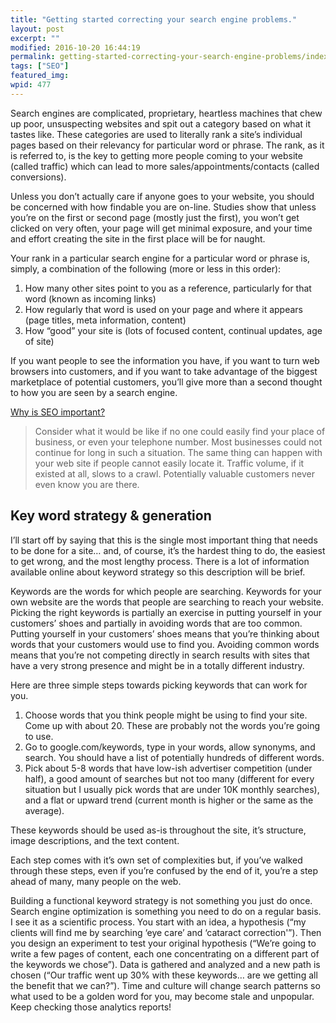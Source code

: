 ```yaml
---
title: "Getting started correcting your search engine problems."
layout: post
excerpt: ""
modified: 2016-10-20 16:44:19
permalink: getting-started-correcting-your-search-engine-problems/index.html
tags: ["SEO"]
featured_img:
wpid: 477
---
```



Search engines are complicated, proprietary, heartless machines that chew up poor, unsuspecting websites and spit out a category based on what it tastes like. These categories are used to literally rank a site’s individual pages based on their relevancy for particular word or phrase. The rank, as it is referred to, is the key to getting more people coming to your website (called traffic) which can lead to more sales/appointments/contacts (called conversions).

Unless you don’t actually care if anyone goes to your website, you should be concerned with how findable you are on-line. Studies show that unless you’re on the first or second page (mostly just the first), you won’t get clicked on very often, your page will get minimal exposure, and your time and effort creating the site in the first place will be for naught.

Your rank in a particular search engine for a particular word or phrase is, simply, a combination of the following (more or less in this order):

1. How many other sites point to you as a reference, particularly for that word (known as incoming links)
2. How regularly that word is used on your page and where it appears (page titles, meta information, content)
3. How “good” your site is (lots of focused content, continual updates, age of site)

If you want people to see the information you have, if you want to turn web browsers into customers, and if you want to take advantage of the biggest marketplace of potential customers, you’ll give more than a second thought to how you are seen by a search engine.

[Why is SEO important?](http://www.webnauts.net/seo.html)

> Consider what it would be like if no one could easily find your place of business, or even your telephone number. Most businesses could not continue for long in such a situation. The same thing can happen with your web site if people cannot easily locate it. Traffic volume, if it existed at all, slows to a crawl. Potentially valuable customers never even know you are there.

Key word strategy &amp; generation
----------------------------------

I’ll start off by saying that this is the single most important thing that needs to be done for a site… and, of course, it’s the hardest thing to do, the easiest to get wrong, and the most lengthy process. There is a lot of information available online about keyword strategy so this description will be brief.

Keywords are the words for which people are searching. Keywords for your own website are the words that people are searching to reach your website. Picking the right keywords is partially an exercise in putting yourself in your customers’ shoes and partially in avoiding words that are too common. Putting yourself in your customers’ shoes means that you’re thinking about words that your customers would use to find you. Avoiding common words means that you’re not competing directly in search results with sites that have a very strong presence and might be in a totally different industry.

Here are three simple steps towards picking keywords that can work for you.

1. Choose words that you think people might be using to find your site. Come up with about 20. These are probably not the words you’re going to use.
2. Go to google.com/keywords, type in your words, allow synonyms, and search. You should have a list of potentially hundreds of different words.
3. Pick about 5-8 words that have low-ish advertiser competition (under half), a good amount of searches but not too many (different for every situation but I usually pick words that are under 10K monthly searches), and a flat or upward trend (current month is higher or the same as the average).

These keywords should be used as-is throughout the site, it’s structure, image descriptions, and the text content.

Each step comes with it’s own set of complexities but, if you’ve walked through these steps, even if you’re confused by the end of it, you’re a step ahead of many, many people on the web.

Building a functional keyword strategy is not something you just do once. Search engine optimization is something you need to do on a regular basis. I see it as a scientific process. You start with an idea, a hypothesis (“my clients will find me by searching ‘eye care’ and ‘cataract correction'”). Then you design an experiment to test your original hypothesis (“We’re going to write a few pages of content, each one concentrating on a different part of the keywords we chose”). Data is gathered and analyzed and a new path is chosen (“Our traffic went up 30% with these keywords… are we getting all the benefit that we can?”). Time and culture will change search patterns so what used to be a golden word for you, may become stale and unpopular. Keep checking those analytics reports!
